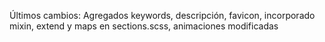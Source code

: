 Últimos cambios: Agregados keywords, descripción, favicon, incorporado mixin, extend y maps en sections.scss, animaciones modificadas